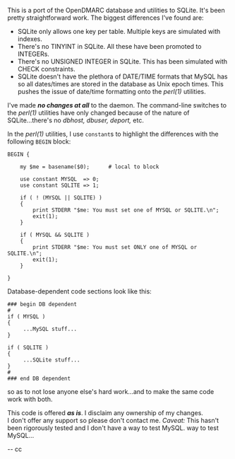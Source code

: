 This is a port of the OpenDMARC database and utilities to SQLite. 
It's  been pretty straightforward work.  The biggest differences I've
found are:

- SQLite only allows one key per table.  Multiple keys are simulated
with indexes. 
- There's no TINYINT in SQLite.  All these have been
promoted to INTEGERs. 
- There's no UNSIGNED INTEGER in SQLite.  This
has been simulated with CHECK constraints. 
- SQLite doesn't have the
plethora of DATE/TIME formats that MySQL has so all dates/times are
stored in the database as Unix epoch times.  This pushes the issue of
date/time formatting onto the *perl(1)* utilities.

I've made **_no changes at all_** to the daemon.  The command-line
switches to the *perl(1)* utilities have only changed because of the
nature of SQLite...there's no *dbhost, dbuser, deport,* etc.

In the *perl(1)* utilities, I use `constant`s to highlight the
differences with the following `BEGIN` block:
```
BEGIN {

    my $me = basename($0);      # local to block
    
    use constant MYSQL  => 0;
    use constant SQLITE => 1;    
    
    if ( ! (MYSQL || SQLITE) )
    {
        print STDERR "$me: You must set one of MYSQL or SQLITE.\n";
        exit(1);
    }
    
    if ( MYSQL && SQLITE )
    {
        print STDERR "$me: You must set ONLY one of MYSQL or SQLITE.\n";
        exit(1);
    }

}
```
Database-dependent code sections look like this:
```
### begin DB dependent
#
if ( MYSQL )
{
     ...MySQL stuff...    
}

if ( SQLITE )
{
     ...SQLite stuff...    
}
#
### end DB dependent
```
so as to not lose anyone else's hard work...and to make the same code
work with both.

This code is offered **_as is_**.  I disclaim any ownership of my changes.  
I don't offer any support so please don't contact me.  *Caveat:*  This hasn't been
rigorously tested and I don't have a way to test MySQL.
way to test MySQL...

-- cc

